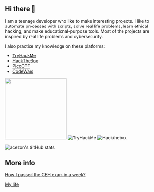 ## Hi there 👋

I am a teenage developer who like to make interesting projects. I like to automate processes with scripts, solve real life problems, learn ethical hacking, and make educational-purpose tools. Most of the projects are inspired by real life problems and cybersecurity.

I also practice my knowledge on these platforms:
- [TryHackMe](https://tryhackme.com/p/acezxn)
- [HackTheBox](https://app.hackthebox.com/users/265097)
- [PicoCTF](https://play.picoctf.org/users/acezxn)
- [CodeWars](https://www.codewars.com/users/Daniel_Lee)


 <img src="https://user-images.githubusercontent.com/14313049/197981134-63a0ea7b-84d7-4be4-8820-9f69829346f2.png" width=200px>
 <img src="https://tryhackme-badges.s3.amazonaws.com/acezxn.png" alt="TryHackMe">
 <img src="https://www.hackthebox.com/badge/image/265097" alt="Hackthebox">

 
![acezxn's GitHub stats](https://github-readme-stats.vercel.app/api?username=acezxn&show_icons=true&theme=merko&include_all_commits=true)

## More info

[How I passed the CEH exam in a week?](https://gist.github.com/acezxn/e3da9fba0aaeeaa7723942399ad1be66)

[My life](https://gist.github.com/acezxn/dc3e5def23e11a7c0a2d111164c49a42)


